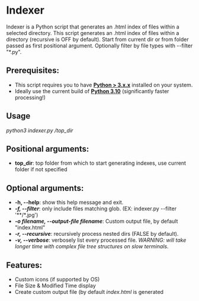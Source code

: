 # Indexer
Indexer is a Python script that generates an .html index of files within a selected directory. This script generates an .html index of files within a directory (recursive is OFF by default). Start from current dir or from folder passed as first positional argument. Optionally filter by file types with --filter "*.py".

## Prerequisites:
* This script requires you to have **[Python > 3.x.x](https://www.python.org/downloads/)** installed on your system. 
* Ideally use the current build of **[Python 3.10](https://www.python.org/downloads/release/python-3100/)** (significantly faster processing!)

## Usage
*python3 indexer.py /top_dir*

## Positional arguments:
* **top_dir**: top folder from which to start generating indexes, use current folder if not specified

## Optional arguments:
* **-h, --help**: show this help message and exit.
* ***-f, --filter***: only include files matching glob. (EX: indexer.py --filter '**/*.jpg')
* ***-o filename, --output-file filename***: Custom output file, by default "index.html"
* ***-r, --recursive***: recursively process nested dirs (FALSE by default).
* ***-v, --verbose***: verbosely list every processed file. *WARNING: will take longer time with complex file tree structures on slow terminals.*

## Features:
* Custom icons (if supported by OS)  
* File Size & Modified Time display 
* Create custom output file (by default *index.html* is generated
